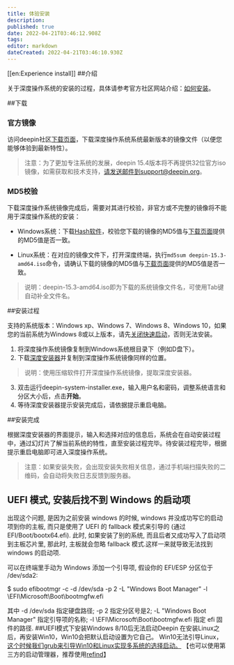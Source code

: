 ```yaml
---
title: 体验安装
description: 
published: true
date: 2022-04-21T03:46:12.908Z
tags: 
editor: markdown
dateCreated: 2022-04-21T03:46:10.930Z
---
```


[[en:Experience install]]
##介绍

关于深度操作系统的安装的过程，具体请参考官方社区网站介绍：[如何安装](https://www.deepin.org/installation/)。


##下载

### 官方镜像

访问deepin社区[下载页面](https://www.deepin.org/download/)，下载深度操作系统系统最新版本的镜像文件（以便您能够体验到最新特性）。


> 注意：为了更加专注系统的发展，deepin 15.4版本将不再提供32位官方iso镜像，如需获取和技术支持，请发送邮件到support@deepin.org。


### MD5校验

下载深度操作系统镜像完成后，需要对其进行校验，非官方或不完整的镜像将不能用于深度操作系统的安装：

* Windows系统：下载[Hash软件](http://soft.hao123.com/soft/appid/25574.html)，校验您下载的镜像的MD5值与[下载页面](https://www.deepin.org/download/)提供的MD5值是否一致。

* Linux系统：在对应的镜像文件下，打开深度终端，执行`md5sum deepin-15.3-amd64.iso`命令，请确认下载的镜像的MD5值与[下载页面](https://www.deepin.org/download/)提供的MD5值是否一致。

> 说明：deepin-15.3-amd64.iso即为下载的系统镜像文件名，可使用Tab键自动补全文件名。



##安装过程

支持的系统版本：Windows xp、Windows 7、Windows 8、Windows 10，如果您的当前系统为Windows 8或以上版本，请先[关闭快速启动](http://jingyan.baidu.com/article/0320e2c19fe55c1b87507b30.html)，否则无法安装。

1. 将深度操作系统镜像复制到Windows系统根目录下（例如D盘下）。
2. 下载[深度安装器](http://cdimage.deepin.com/applications/deepin-boot-maker/windows/deepin-system-installer.exe)并复制到深度操作系统镜像同样的位置。
 
 >说明：使用压缩软件打开深度操作系统镜像，提取深度安装器。

3. 双击运行deepin-system-installer.exe，输入用户名和密码，调整系统语言和分区大小后，点击**开始**。
4. 等待深度安装器提示安装完成后，请依据提示重启电脑。


##安装完成

根据深度安装器的界面提示，输入和选择对应的信息后，系统会在自动安装过程中，通过幻灯片了解当前系统的特性，直至安装过程完毕。待安装过程完毕，根据提示重启电脑即可进入深度操作系统。

> 注意：如果安装失败，会出现安装失败相关信息，通过手机端扫描失败的二维码，会自动将失败日志反馈到服务器。

## UEFI 模式, 安装后找不到 Windows 的启动项
出现这个问题, 是因为之前安装 windows 的时候, windows 并没成功写它的启动项到你的主板, 而只是使用了 UEFI 的 fallback 模式来引导的 (通过 EFI/Boot/bootx64.efi).
此时, 如果安装了别的系统, 而且后者又成功写入了启动项到主板芯片里, 那此时, 主板就会忽略 fallback 模式.这样一来就导致无法找到 windows 的启动项.

可以在终端里手动为 Windows 添加一个引导项, 假设你的 EFI/ESP 分区位于 /dev/sda2:

$ sudo efibootmgr -c -d /dev/sda -p 2 -L "Windows Boot Manager" -l \\EFI\\Microsoft\\Boot\\bootmgfw.efi

其中 -d /dev/sda 指定硬盘路径; -p 2 指定分区号是2;  -L "Windows Boot Manager" 指定引导项的名称; -l \\EFI\Microsoft\\Boot\bootmgfw.efi 指定 efi 固件的路径.
##UEFI模式下安装Windows 8/10后无法启动Deepin
在安装Linux之后，再安装Win10，Win10会把默认启动设置为它自己。 Win10无法引导Linux，[这个时候我们grub来引导Win10和Linux实现多系统的选择启动。](http://fcc.cumt.edu.cn/blog/?p=233)
【也可以使用第三方的启动管理器，推荐使用[refind](http://www.rodsbooks.com/refind/)】